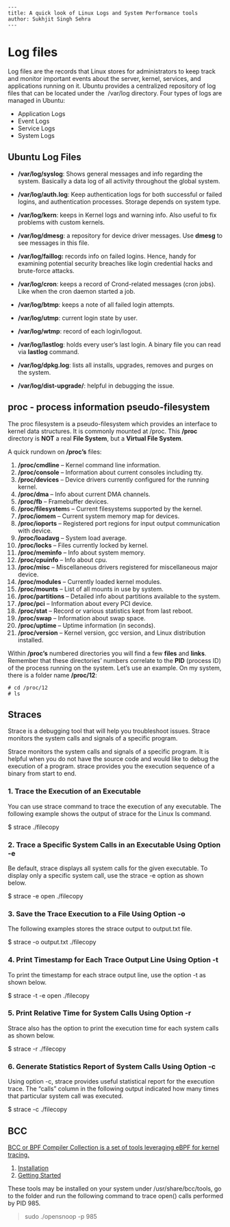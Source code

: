 

```
---
title: A quick look of Linux Logs and System Performance tools
author: Sukhjit Singh Sehra
---
```

# Log files

Log files are the records that Linux stores for administrators to keep track and monitor important events about the server, kernel, services, and applications running on it. Ubuntu provides a centralized repository of log files that can be located under the  /var/log directory. Four types of logs are managed in Ubuntu:

*   Application Logs
*   Event Logs
*   Service Logs
*   System Logs

## Ubuntu Log Files

- **/var/log/syslog**: Shows general messages and info regarding the system. Basically a data log of all activity throughout the global system. 

- **/var/log/auth.log**: Keep authentication logs for both successful or failed logins, and authentication processes. Storage depends on system type. 
- **/var/log/kern**: keeps in Kernel logs and warning info. Also useful to fix problems with custom kernels.
- **/var/log/dmesg**: a repository for device driver messages. Use **dmesg** to see messages in this file.
- **/var/log/faillog:** records info on failed logins. Hence, handy for examining potential security breaches like login credential hacks and brute-force attacks.
- **/var/log/cron**: keeps a record of Crond-related messages (cron jobs). Like when the cron daemon started a job.
- **/var/log/btmp**: keeps a note of all failed login attempts.
- **/var/log/utmp**: current login state by user.
- **/var/log/wtmp**: record of each login/logout.
- **/var/log/lastlog**: holds every user’s last login. A binary file you can read via **lastlog** command.
- **/var/log/dpkg.log**:  lists all installs, upgrades, removes and purges on the system.
- **/var/log/dist-upgrade/**: helpful in debugging the issue.



## proc - process information pseudo-filesystem

The proc filesystem is a pseudo-filesystem which provides an interface to kernel data structures.  It is commonly mounted at /proc.  This **/proc** directory is **NOT** a real **File System**, but a **Virtual File System**. 

A quick rundown on **/proc’s** files:

1. **/proc/cmdline** – Kernel command line information.
2. **/proc/console** – Information about current consoles including tty.
3. **/proc/devices** – Device drivers currently configured for the running kernel.
4. **/proc/dma** – Info about current DMA channels.
5. **/proc/fb** – Framebuffer devices.
6. **/proc/filesystem**s – Current filesystems supported by the kernel.
7. **/proc/iomem** – Current system memory map for devices.
8. **/proc/ioports** – Registered port regions for input output communication with device.
9. **/proc/loadavg** – System load average.
10. **/proc/locks** – Files currently locked by kernel.
11. **/proc/meminfo** – Info about system memory.
12. **/proc/cpuinfo** – Info about cpu.
13. **/proc/misc** – Miscellaneous drivers registered for miscellaneous major device.
14. **/proc/modules** – Currently loaded kernel modules.
15. **/proc/mounts** – List of all mounts in use by system.
16. **/proc/partitions** – Detailed info about partitions available to the system.
17. **/proc/pci** – Information about every PCI device.
18. **/proc/stat** – Record or various statistics kept from last reboot.
19. **/proc/swap** – Information about swap space.
20. **/proc/uptime** – Uptime information (in seconds).
21. **/proc/version** – Kernel version, gcc version, and Linux distribution installed.

Within **/proc’s** numbered directories you will find a few **files** and **links**. Remember that these directories’ numbers correlate to the **PID** (process ID) of the process running on the system. Let’s use an example. On my system, there is a folder name **/proc/12**:

```
# cd /proc/12
# ls
```



## Straces

Strace is a debugging tool that will help you troubleshoot issues. Strace monitors the system calls and signals of a specific program. 

Strace monitors the system calls and signals of a specific program. It is helpful when you do not have the source code and would like to debug the execution of a program. strace provides you the execution sequence of a binary from start to end.



### 1\. Trace the Execution of an Executable

You can use strace command to trace the execution of any executable. The following example shows the output of strace for the Linux ls command.

$  strace ./filecopy


### 2\. Trace a Specific System Calls in an Executable Using Option -e

Be default, strace displays all system calls for the given executable. To display only a specific system call, use the strace -e option as shown below.

$ strace -e open ./filecopy

### 3\. Save the Trace Execution to a File Using Option -o

The following examples stores the strace output to output.txt file.

$ strace -o output.txt ./filecopy

### 4. Print Timestamp for Each Trace Output Line Using Option -t

To print the timestamp for each strace output line, use the option -t as shown below.

$ strace -t -e open ./filecopy


### 5. Print Relative Time for System Calls Using Option -r

Strace also has the option to print the execution time for each system calls as shown below.

$ strace -r ./filecopy

### 6\. Generate Statistics Report of System Calls Using Option -c

Using option -c, strace provides useful statistical report for the execution trace. The “calls” column in the following output indicated how many times that particular system call was executed.

$ strace -c ./filecopy



## BCC 



[BCC or BPF Compiler Collection is a set of tools leveraging eBPF for kernel tracing.](https://www.iovisor.org/technology/bcc)

1. [Installation](https://github.com/iovisor/bcc/blob/master/INSTALL.md)
2. [Getting Started](https://github.com/iovisor/bcc/blob/master/docs/tutorial.md)

These tools may be installed on your system under /usr/share/bcc/tools, go to the folder and run the following command to trace open() calls performed by PID 985.

> sudo ./opensnoop -p 985